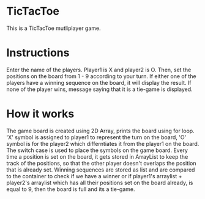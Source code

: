 # TicTacToe
This is a TicTacToe mutliplayer game.

# Instructions
Enter the name of the players. Player1 is X and player2 is O. Then, set the positions on the board from 1 - 9 according to your turn. If either one of the players have a winning
sequence on the board, it will display the result. If none of the player wins, message saying that it is a tie-game is displayed. 

# How it works
The game board is created using 2D Array, prints the board using for loop. 'X' symbol is assigned to player1 to represent the turn on the board, 'O' symbol is for the player2
which differntiates it from the player1 on the board. The switch case is used to place the symbols on the game board. Every time a position is set on the board, it gets stored 
in ArrayList to keep the track of the positions, so that the other player doesn't overlaps the position that is already set. Winning sequences are stored as list and are compared
to the container to check if we have a winner or if player1's arraylist + player2's arraylist which has all their positions set on the board already, is equal to 9, then the board
is full and its a tie-game.
